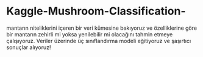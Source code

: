 # Kaggle-Mushroom-Classification-
 mantarın niteliklerini içeren bir veri kümesine bakıyoruz ve özelliklerine göre bir mantarın zehirli mi yoksa yenilebilir mi olacağını tahmin etmeye çalışıyoruz. Veriler üzerinde üç sınıflandırma modeli eğitiyoruz ve şaşırtıcı sonuçlar alıyoruz! 
